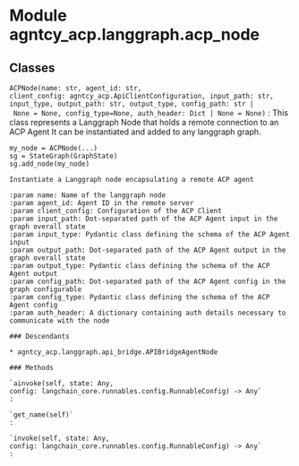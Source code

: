 Module agntcy_acp.langgraph.acp_node
====================================

Classes
-------

`ACPNode(name: str, agent_id: str, client_config: agntcy_acp.ApiClientConfiguration, input_path: str, input_type, output_path: str, output_type, config_path: str | None = None, config_type=None, auth_header: Dict | None = None)`
:   This class represents a Langgraph Node that holds a remote connection to an ACP Agent
    It can be instantiated and added to any langgraph graph.
    
    my_node = ACPNode(...)
    sg = StateGraph(GraphState)
    sg.add_node(my_node)
    
    Instantiate a Langgraph node encapsulating a remote ACP agent
    
    :param name: Name of the langgraph node
    :param agent_id: Agent ID in the remote server
    :param client_config: Configuration of the ACP Client
    :param input_path: Dot-separated path of the ACP Agent input in the graph overall state
    :param input_type: Pydantic class defining the schema of the ACP Agent input
    :param output_path: Dot-separated path of the ACP Agent output in the graph overall state
    :param output_type: Pydantic class defining the schema of the ACP Agent output
    :param config_path: Dot-separated path of the ACP Agent config in the graph configurable
    :param config_type: Pydantic class defining the schema of the ACP Agent config
    :param auth_header: A dictionary containing auth details necessary to communicate with the node

    ### Descendants

    * agntcy_acp.langgraph.api_bridge.APIBridgeAgentNode

    ### Methods

    `ainvoke(self, state: Any, config: langchain_core.runnables.config.RunnableConfig) ‑> Any`
    :

    `get_name(self)`
    :

    `invoke(self, state: Any, config: langchain_core.runnables.config.RunnableConfig) ‑> Any`
    :